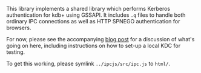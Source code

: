 This library implements a shared library which performs Kerberos authentication for kdb+ using GSSAPI. It includes `.q` files to handle both ordinary IPC connections as well as HTTP SPNEGO authentication for browsers. 

For now, please see the accompanying [blog post](https://mindfruit.pages.dev/posts/2025/09/kdb_and_kerberos_authentication/) for a discussion of what's going on here, including instructions on how to set-up a local KDC for testing. 

To get this working, please symlink `../ipcjs/src/ipc.js` to `html/`.


